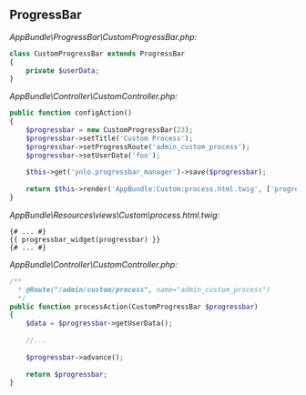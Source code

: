 ## ProgressBar

_AppBundle\ProgressBar\CustomProgressBar.php:_
```php
class CustomProgressBar extends ProgressBar
{
    private $userData;
}
```

_AppBundle\Controller\CustomController.php:_
```php
public function configAction()
{
    $progressbar = new CustomProgressBar(23);
    $progressbar->setTitle('Custom Process');
    $progressbar->setProgressRoute('admin_custom_process');
    $progressbar->setUserData('foo');
    
    $this->get('ynlo.progressbar_manager')->save($progressbar);
    
    return $this->render('AppBundle:Custom:process.html.twig', ['progressbar' => $progressbar]);
}
```

_AppBundle\Resources\views\Custom\process.html.twig:_
```twig
{# ... #}
{{ progressbar_widget(progressbar) }}
{# ... #}
```

_AppBundle\Controller\CustomController.php:_
```php
/**
  * @Route("/admin/custom/process", name="admin_custom_process")
  */
public function processAction(CustomProgressBar $progressbar)
{
    $data = $progressbar->getUserData();
    
    //...
    
    $progressbar->advance();
    
    return $progressbar;
}
```
